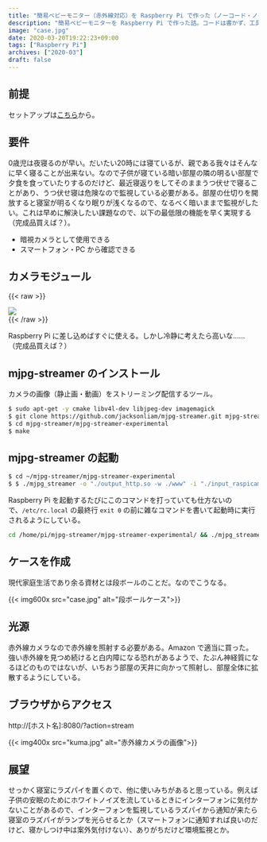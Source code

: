 ```yaml
---
title: "簡易ベビーモニター（赤外線対応）を Raspberry Pi で作った（ノーコード・ノー工具）"
description: "簡易ベビーモニターを Raspberry Pi で作った話。コードは書かず、工具も使わなかった。"
image: "case.jpg"
date: 2020-03-20T19:22:23+09:00
tags: ["Raspberry Pi"]
archives: ["2020-03"]
draft: false
---
```

## 前提
セットアップは[こちら](https://tbsmcd.net/post/raspberry_pi_setup/)から。

## 要件
0歳児は夜寝るのが早い。だいたい20時には寝ているが、親である我々はそんなに早く寝ることが出来ない。なので子供が寝ている暗い部屋の隣の明るい部屋で夕食を食っていたりするのだけど、最近寝返りをしてそのままうつ伏せで寝ることがあり、うつ伏せ寝は危険なので監視している必要がある。部屋の仕切りを開放すると寝室が明るくなり眠りが浅くなるので、なるべく暗いままで監視がしたい。これは早めに解決したい課題なので、以下の最低限の機能を早く実現する（完成品買えば？）。

- 暗視カメラとして使用できる
- スマートフォン・PC から確認できる

## カメラモジュール

{{< raw >}}
<div>
<a href="https://www.amazon.co.jp/gp/product/B01ERDONZS/ref=as_li_ss_il?ie=UTF8&psc=1&linkCode=li2&tag=tbsmcd-22&linkId=ca6e43e69545c11f661d779203e957ca&language=ja_JP" target="_blank"><img border="0" src="//ws-fe.amazon-adsystem.com/widgets/q?_encoding=UTF8&ASIN=B01ERDONZS&Format=_SL160_&ID=AsinImage&MarketPlace=JP&ServiceVersion=20070822&WS=1&tag=tbsmcd-22&language=ja_JP" ></a>
</div>
{{< /raw >}}

Raspberry Pi に差し込めばすぐに使える。しかし冷静に考えたら高いな……（完成品買えば？）

## mjpg-streamer のインストール
カメラの画像（静止画・動画）をストリーミング配信するツール。

```bash
$ sudo apt-get -y cmake libv4l-dev libjpeg-dev imagemagick
$ git clone https://github.com/jacksonliam/mjpg-streamer.git mjpg-streamer
$ cd mjpg-streamer/mjpg-streamer-experimental
$ make
```

## mjpg-streamer の起動

```bash
$ cd ~/mjpg-streamer/mjpg-streamer-experimental
$ $ ./mjpg_streamer -o "./output_http.so -w ./www" -i "./input_raspicam.so -x 640 -y 480 -fps 30 -q 10"
```

Raspberry Pi を起動するたびにこのコマンドを打っていても仕方ないので、`/etc/rc.local` の最終行 `exit 0` の前に雑なコマンドを書いて起動時に実行されるようにしている。

```bash
cd /home/pi/mjpg-streamer/mjpg-streamer-experimental/ && ./mjpg_streamer -o "./output_http.so -w ./www" -i "./input_raspicam.so -x 640 -y 480 -fps 30 -q 10"
```

## ケースを作成
現代家庭生活であり余る資材とは段ボールのことだ。なのでこうなる。

{{< img600x src="case.jpg" alt="段ボールケース">}}

## 光源
赤外線カメラなので赤外線を照射する必要がある。Amazon で適当に買った。強い赤外線を見つめ続けると白内障になる恐れがあるようで、たぶん神経質になるほどのものではないが、いちおう部屋の天井に向かって照射し、部屋全体に拡散するようにしている。

## ブラウザからアクセス
http://[ホスト名]:8080/?action=stream  

{{< img400x src="kuma.jpg" alt="赤外線カメラの画像">}}

## 展望
せっかく寝室にラズパイを置くので、他に使いみちがあると思っている。例えば子供の安眠のためにホワイトノイズを流しているときにインターフォンに気付かないことがあるので、インターフォンを監視しているラズパイから通知が来たら寝室のラズパイがランプを光らせるとか（スマートフォンに通知すれば良いのだけど、寝かしつけ中は案外気付けない）、ありがちだけど環境監視とか。

